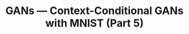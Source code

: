 ---
title: GANs — Context-Conditional GANs with MNIST (Part 5)
tags: [Deep Learning, Generative Adversarial Nets, MNIST, Python, Tutorial]
# style : fill, border
style: border
color: info
description: Brief theoretical introduction to Context-Conditional Generative Adversarial Nets or CCGANs and practical implementation using Python and Keras/TensorFlow in Jupyter Notebook.
external_url: https://medium.com/@mafda_/gans-context-conditional-gans-with-mnist-part-5-a8d56a243377
---